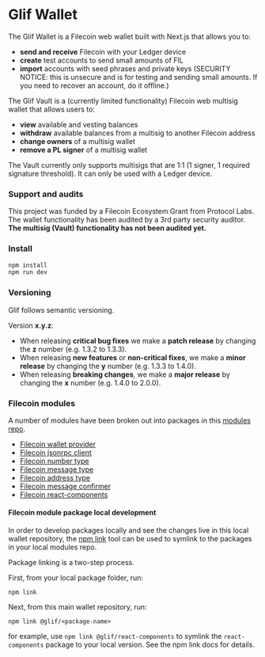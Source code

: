 # Glif Wallet

<!-- Glif art/branding -->

The Glif Wallet is a Filecoin web wallet built with Next.js that allows you to:

- **send and receive** Filecoin with your Ledger device
- **create** test accounts to send small amounts of FIL
- **import** accounts with seed phrases and private keys (SECURITY NOTICE: this is unsecure and is for testing and sending small amounts. If you need to recover an account, do it offline.)

The Glif Vault is a (currently limited functionality) Filecoin web multisig wallet that allows users to:

- **view** available and vesting balances
- **withdraw** available balances from a multisig to another Filecoin address
- **change owners** of a multisig wallet
- **remove a PL signer** of a multisig wallet

The Vault currently only supports multisigs that are 1:1 (1 signer, 1 required signature threshold). It can only be used with a Ledger device.

### Support and audits

This project was funded by a Filecoin Ecosystem Grant from Protocol Labs. The wallet functionality has been audited by a 3rd party security auditor. **The multisig (Vault) functionality has not been audited yet.**

### Install

```bash
npm install
npm run dev
```

### Versioning

Glif follows semantic versioning.

Version **x.y.z**:

- When releasing **critical bug fixes** we make a **patch release** by changing the **z** number (e.g. 1.3.2 to 1.3.3).
- When releasing **new features** or **non-critical fixes**, we make a **minor release** by changing the **y** number (e.g. 1.3.3 to 1.4.0).
- When releasing **breaking changes**, we make a **major release** by changing the **x** number (e.g. 1.4.0 to 2.0.0).

### Filecoin modules

A number of modules have been broken out into packages in this [modules repo](https://github.com/glifio/modules).

- [Filecoin wallet provider](https://github.com/glifio/modules/tree/primary/packages/filecoin-wallet-provider)
- [Filecoin jsonrpc client](https://github.com/glifio/modules/tree/primary/packages/filecoin-rpc-client)
- [Filecoin number type](https://github.com/glifio/modules/tree/primary/packages/filecoin-number)
- [Filecoin message type](https://github.com/glifio/modules/tree/primary/packages/filecoin-message)
- [Filecoin address type](https://github.com/glifio/modules/tree/primary/packages/filecoin-address)
- [Filecoin message confirmer](https://github.com/glifio/modules/tree/primary/packages/filecoin-message-confirmer)
- [Filecoin react-components](https://github.com/glifio/modules/tree/primary/packages/react-components)

#### Filecoin module package local development

In order to develop packages locally and see the changes live in this local wallet repository, the [npm link](https://docs.npmjs.com/cli/v7/commands/npm-link) tool can be used to symlink to the packages in your local modules repo.

Package linking is a two-step process.

First, from your local package folder, run:
```
npm link
```

Next, from this main wallet repository, run:
```
npm link @glif/<package-name>
```
for example, use `npm link @glif/react-components` to symlink the `react-components` package to your local version. See the npm link docs for details.